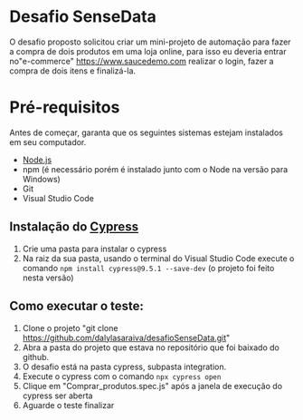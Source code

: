 # Desafio SenseData

O desafio proposto solicitou criar um mini-projeto de automação para fazer a compra de dois produtos em uma loja online, para isso eu deveria entrar no"e-commerce" https://www.saucedemo.com realizar o login, fazer a compra de dois itens e finalizá-la.

# Pré-requisitos

Antes de começar, garanta que os seguintes sistemas estejam instalados em seu computador.

- [Node.js](https://nodejs.org/en/)
- npm (é necessário porém é instalado junto com o Node na versão para Windows)
- Git
- Visual Studio Code

## Instalação do [Cypress](https://cypress.io)

1. Crie uma pasta para instalar o cypress
2. Na raiz da sua pasta, usando o terminal do Visual Studio Code execute o comando `npm install cypress@9.5.1 --save-dev` (o projeto foi feito nesta versão)

## Como executar o teste:
1. Clone o projeto "git clone https://github.com/dalylasaraiva/desafioSenseData.git"
2. Abra a pasta do projeto que estava no repositório que foi baixado do github.
3. O desafio está na pasta cypress, subpasta integration.
4. Execute o cypress com o comando `npx cypress open`
5. Clique em "Comprar_produtos.spec.js" após a janela de execução do cypress ser aberta
6. Aguarde o teste finalizar


